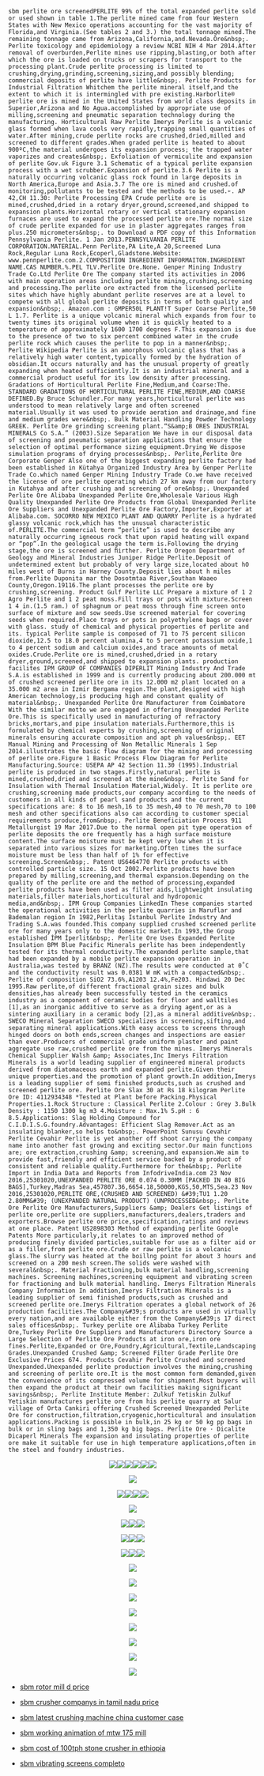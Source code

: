 
```
sbm perlite ore screenedPERLITE 99% of the total expanded perlite sold or used shown in table 1.The perlite mined came from four Western States with New Mexico operations accounting for the vast majority of Florida,and Virginia.(See tables 2 and 3.) the total tonnage mined.The remaining tonnage came from Arizona,California,and.Nevada.Ore&nbsp;. Perlite toxicology and epidemiology a review NCBI NIH 4 Mar 2014.After removal of overburden,Perlite mines use ripping,blasting,or both after which the ore is loaded on trucks or scrapers for transport to the processing plant.Crude perlite processing is limited to crushing,drying,grinding,screening,sizing,and possibly blending; commercial deposits of perlite have little&nbsp;. Perlite Products for Industrial Filtration Whitchem the perlite mineral itself,and the extent to which it is intermingled with pre existing.Harborlite® perlite ore is mined in the United States from world class deposits in Superior,Arizona and No Agua.accomplished by appropriate use of milling,screening and pneumatic separation technology during the manufacturing. Horticultural Raw Perlite Imerys Perlite is a volcanic glass formed when lava cools very rapidly,trapping small quantities of water.After mining,crude perlite rocks are crushed,dried,milled and screened to different grades.When graded perlite is heated to about 900ºC,the material undergoes its expansion process; the trapped water vaporizes and creates&nbsp;. Exfoliation of vermiculite and expansion of perlite Gov.uk Figure 3.1 Schematic of a typical perlite expansion process with a wet scrubber.Expansion of perlite.3.6 Perlite is a naturally occurring volcanic glass rock found in large deposits in North America,Europe and Asia.3.7 The ore is mined and crushed.of monitoring,pollutants to be tested and the methods to be used.➢. AP 42,CH 11.30: Perlite Processing EPA Crude perlite ore is mined,crushed,dried in a rotary dryer,ground,screened,and shipped to expansion plants.Horizontal rotary or vertical stationary expansion furnaces are used to expand the processed perlite ore.The normal size of crude perlite expanded for use in plaster aggregates ranges from plus.250 micrometers&nbsp;. to Download a PDF copy of this Information Pennsylvania Perlite. 1 Jan 2013.PENNSYLVANIA PERLITE CORPORATION.MATERIAL.Penn Perlite,PA Lite,A 20,Screened Luna Rock,Regular Luna Rock,Ecoperl,Gladstone.Website: www.pennperlite.com.2.COMPOSITION INGREDIENT INFORMAITON.INGREDIENT NAME.CAS NUMBER.%.PEL TLV.Perlite Ore.None. Genper Mining Industry Trade Co.Ltd Perlite Ore The company started its activities in 2006 with main operation areas including perlite mining,crushing,screening and processing.The perlite ore extracted from the licensed perlite sites which have highly abundant perlite reserves are at a level to compete with all global perlite deposits in terms of both quality and expansion&nbsp;. Amazon.com : GMPER50L PLANT!T Super Coarse Perlite,50 L 1.7. Perlite is a unique volcanic mineral which expands from four to twenty times its original volume when it is quickly heated to a temperature of approximately 1600 1700 degrees F.This expansion is due to the presence of two to six percent combined water in the crude perlite rock which causes the perlite to pop in a manner&nbsp;. Perlite Wikipedia Perlite is an amorphous volcanic glass that has a relatively high water content,typically formed by the hydration of obsidian.It occurs naturally and has the unusual property of greatly expanding when heated sufficiently.It is an industrial mineral and a commercial product useful for its low density after processing. Gradations of Horticultural Perlite Fine,Medium,and Coarse:The. STANDARD GRADATIONS OF HORTICULTURAL PERLITE FINE,MEDIUM,AND COARSE DEFINED.By Bruce Schundler.For many years,horticultural perlite was understood to mean relatively large and often screened material.Usually it was used to provide aeration and drainage,and fine and medium grades were&nbsp;. Bulk Material Handling Powder Technology GREEK. Perlite Ore grinding screening plant.“S&amp;B ORES INDUSTRIAL MINERALS Co S.A.” (2003).Size Separation We have in our disposal data of screening and pneumatic separation applications that ensure the selection of optimal performance sizing equipment.Drying We dispose simulation programs of drying processes&nbsp;. Perlite,Perlite Ore Corporate Genper Also one of the biggest expanding perlite factory had been established in Kütahya Organized Industry Area by Genper Perlite Trade Co.which named Genper Mining Industry Trade Co.we have received the license of ore perlite operating which 27 km away from our factory in Kutahya and after crushing and screening of ore&nbsp;. Unexpanded Perlite Ore Alibaba Unexpanded Perlite Ore,Wholesale Various High Quality Unexpanded Perlite Ore Products from Global Unexpanded Perlite Ore Suppliers and Unexpanded Perlite Ore Factory,Importer,Exporter at Alibaba.com. SOCORRO NEW MEXICO PLANT AND QUARRY Perlite is a hydrated glassy volcanic rock,which has the unusual characteristic of.PERLITE.The commercial term “perlite” is used to describe any naturally occurring igneous rock that upon rapid heating will expand or “pop”.In the geological usage the term is.Following the drying stage,the ore is screened and ﬁirther. Perlite Oregon Department of Geology and Mineral Industries Juniper Ridge Perlite.Deposit of undetermined extent but probably of very large size,located about hO miles west of Burns in Harney County.Deposit lies about h miles from.Perlite Duponita mar the Dosotmtaa River,Southan Waaeo County,Oregon.19116.The plant processes the perlite ore by crushing,screening. Product Gulf Perlite LLC Prepare a mixture of 1 2 Agro Perlite and 1 2 peat moss.Fill trays or pots with mixture.Screen 1 4 in.(1.5 ram.) of sphagnum or peat moss through fine screen onto surface of mixture and sow seeds.Use screened material for covering seeds when required.Place trays or pots in polyethylene bags or cover with glass. study of chemical and physical properties of perlite and its. typical Perlite sample is composed of 71 to 75 percent silicon dioxide,12.5 to 18.0 percent alumina,4 to 5 percent potassium oxide,1 to 4 percent sodium and calcium oxides,and trace amounts of metal oxides.Crude.Perlite ore is mined,crushed,dried in a rotary dryer,ground,screened,and shipped to expansion plants. production facilites IPM GROUP OF COMPANIES DIPERLIT Mining Industry And Trade S.A.is established in 1999 and is currently producing about 200.000 mt of crushed screened perlite ore in its 12.000 m2 plant located on a 35.000 m2 area in Izmir Bergama region.The plant,designed with high American technology,is producing high and constant quality of material&nbsp;. Unexpanded Perlite Ore Manufacturer from Coimbatore With the similar motto we are engaged in offering Unexpanded Perlite Ore.This is specifically used in manufacturing of refractory bricks,mortars,and pipe insulation materials.Furthermore,this is formulated by chemical experts by crushing,screening of original minerals ensuring accurate composition and apt ph values&nbsp;. EET Manual Mining and Processing of Non Metallic Minerals 1 Sep 2014.illustrates the basic flow diagram for the mining and processing of perlite ore.Figure 1 Basic Process Flow Diagram for Perlite Manufacturing.Source: USEPA AP 42 Section 11.30 (1995).Industrial perlite is produced in two stages.Firstly,natural perlite is mined,crushed,dried and screened at the mine&nbsp;. Perlite Sand for Insulation with Thermal Insulation Material,Widely. It is perlite ore crushing,screening made products,our company according to the needs of customers in all kinds of pearl sand products and the current specifications are: 8 to 16 mesh,16 to 35 mesh,40 to 70 mesh,70 to 100 mesh and other specifications also can according to customer special requirements produce,from&nbsp;. Perlite Beneficiation Process 911 Metallurgist 19 Mar 2017.Due to the normal open pit type operation of perlite deposits the ore frequently has a high surface moisture content.The surface moisture must be kept very low when it is separated into various sizes for marketing.Often times the surface moisture must be less than half of 1% for effective screening.Screen&nbsp;. Patent US6464770 Perlite products with controlled particle size. 15 Oct 2002.Perlite products have been prepared by milling,screening,and thermal expansion.Depending on the quality of the perlite ore and the method of processing,expanded perlite products have been used as filter aids,lightweight insulating materials,filler materials,horticultural and hydroponic media,and&nbsp;. İPM Group Companies LinkedIn These companies started the operational activities in the perlite quarries in Maruflar and Bademalan region In 1982,Perlitaş Istanbul Perlite Industry And Trading S.A.was founded.This company supplied crushed screened perlite ore for many years only to the domestic market.In 1993,the Group established İPM İperlit&nbsp;. Perlite Ore Uses Expanded Perlite Insulation BPM Blue Pacific Minerals perlite has been independently tested for its thermal conductivity.The expanded perlite sample,that had been expanded by a mobile perlite expansion operation in Australia,was tested by BRANZ (NZ).The results were conducted at 0˚C and the conductivity result was 0.0381 W mK with a compacted&nbsp;. Perlite of composition SiO2 73.6%,A1203 12.4%,Fe203. Hindawi 20 Dec 1995.Raw perlite,of different fractional grain sizes and bulk densities,has already been successfully tested in the ceramics industry as a component of ceramic bodies for floor and walltiles [1],as an inorganic additive to serve as a drying agent,or as a sintering auxiliary in a ceramic body [2],as a mineral additive&nbsp;. SWECO Mineral Separation SWECO specializes in screening,sifting,and separating mineral applications.With easy access to screens through hinged doors on both ends,screen changes and inspections are easier than ever.Producers of commercial grade uniform plaster and paint aggregate use raw,crushed perlite ore from the mines. Imerys Minerals Chemical Supplier Walsh &amp; Associates,Inc Imerys Filtration Minerals is a world leading supplier of engineered mineral products derived from diatomaceous earth and expanded perlite.Given their unique properties.and the promotion of plant growth.In addition,Imerys is a leading supplier of semi finished products,such as crushed and screened perlite ore. Perlite Ore Slax 30 at Rs 18 kilogram Perlite Ore ID: 4112934348 *Tested at Plant before Packing.Physical Properties.1.Rock Structure : Classical Perlite 2.Colour : Grey 3.Bulk Density : 1150 1300 kg m3 4.Moisture : Max.1% 5.pH : 6 8.5.Applications: Slag Holding Compound for C.I.D.I.S.G.foundry.Advantages: Efficient Slag Remover.Act as an insulating blanker,so helps to&nbsp;. PowerPoint Sunusu Cevahir Perlite Cevahir Perlite is yet another off shoot carrying the company name into another fast growing and exciting sector.Our main functions are; ore extraction,crushing &amp; screening,and expansion.We aim to provide fast,friendly and efficient service backed by a product of consistent and reliable quality.Furthermore for the&nbsp;. Perlite Import in India Data and Reports from InfodriveIndia.com 23 Nov 2016,25301020,UNEXPANDED PERLITE ORE 0.074 0.30MM [PACKED IN 40 BIG BAGS],Turkey,Madras Sea,457807.36,6654.18,50000,KGS,50,MTS,Sea.23 Nov 2016,25301020,PERLITE ORE,(CRUSHED AND SCREENED) &#39;TU1 1.20 2.80MM&#39; (UNEXPANDED NATURAL PRODUCT) (UNPROCESSED&nbsp;. Perlite Ore Perlite Ore Manufacturers,Suppliers &amp; Dealers Get listings of perlite ore,perlite ore suppliers,manufacturers,dealers,traders and exporters.Browse perlite ore price,specification,ratings and reviews at one place. Patent US2898303 Method of expanding perlite Google Patents More particularly,it relates to an improved method of producing finely divided particles,suitable for use as a filter aid or as a filler,from perlite ore.Crude or raw perlite is a volcanic glass.The slurry was heated at the boillng point for about 3 hours and screened on a 200 mesh screen.The solids were washed with several&nbsp;. Material Fractioning,bulk material handling,screening machines. Screening machines,screening equipment and vibrating screen for fractioning and bulk material handling. Imerys Filtration Minerals Company Information In addition,Imerys Filtration Minerals is a leading supplier of semi finished products,such as crushed and screened perlite ore.Imerys Filtration operates a global network of 26 production facilities.The Company&#39;s products are used in virtually every nation,and are available either from the Company&#39;s 17 direct sales offices&nbsp;. Turkey perlite ore Alibaba Turkey Perlite Ore,Turkey Perlite Ore Suppliers and Manufacturers Directory Source a Large Selection of Perlite Ore Products at iron ore,iron ore fines.Perlite,Expanded or Ore,Foundry,Agricultural,Textile,Landscaping Grades.Unexpanded Crushed &amp; Screened Filter Grade Perlite Ore Exclusive Prices 674. Products Cevahir Perlite Crushed and screened Unexpanded.Unexpanded perlite production involves the mining,crushing and screening of perlite ore.It is the most common form demanded,given the convenience of its compressed volume for shipment.Most buyers will then expand the product at their own facilities making significant savings&nbsp;. Perlite Institute Member: Zulkuf Yetiskin Zulkuf Yetiskin manufactures perlite ore from his perlite quarry at Salur village of Orta Cankiri offering Crushed Screened Unexpanded Perlite Ore for construction,filtration,cryogenic,horticultural and insulation applications.Packing is possible in bulk,in 25 kg or 50 kg pp bags in bulk or in sling bags and 1,350 kg big bags. Perlite Ore · Dicalite Dicaperl Minerals The expansion and insulating properties of perlite ore make it suitable for use in high temperature applications,often in the steel and foundry industries. 
```

<div align="center">
  
<a rel="nofollow" href="https://m.shibang-china.com?f=github&k=sbm+perlite+ore+screened"><img src="https://static.shibang-china.com/en/l.png"></a><img src="https://static.shibang-china.com/en/hw.png"><a rel="nofollow" href="https://m.shibang-china.com/product/?f=github&k=sbm+perlite+ore+screened"><img src="https://static.shibang-china.com/en/p.png"></a><a rel="nofollow" href="https://m.shibang-china.com/cases/?f=github&k=sbm+perlite+ore+screened"><img src="https://static.shibang-china.com/en/c.png"></a><a rel="nofollow" href="https://m.shibang-china.com/news/?f=github&k=sbm+perlite+ore+screened"><img src="https://static.shibang-china.com/en/n.png"></a><a rel="nofollow" href="https://m.shibang-china.com?f=github&k=sbm+perlite+ore+screened"><img src="https://static.shibang-china.com/en/m.png"></a>

<a rel="nofollow" href="https://m.shibang-china.com/product/?f=github&k=sbm+perlite+ore+screened"><img src="https://static.shibang-china.com/en/b.jpg"></a>
  
<a rel="nofollow" href="https://m.shibang-china.com/solution-aggregate.html?f=github&k=sbm+perlite+ore+screened"><img src="https://static.shibang-china.com/en/a.jpg"></a><a rel="nofollow" href="https://m.shibang-china.com/solution-mine.html?f=github&k=sbm+perlite+ore+screened"><img src="https://static.shibang-china.com/en/m.jpg"></a><a rel="nofollow" href="https://m.shibang-china.com/solution-mill.html?f=github&k=sbm+perlite+ore+screened"><img src="https://static.shibang-china.com/en/g.jpg"></a><a rel="nofollow" href="https://m.shibang-china.com/solution-epc.html?f=github&k=sbm+perlite+ore+screened"><img src="https://static.shibang-china.com/en/e.jpg"></a>

<a rel="nofollow" href="https://m.shibang-china.com/product/?f=github&k=sbm+perlite+ore+screened"><img src="https://static.shibang-china.com/en/a-p.png"></a>

<a rel="nofollow" href="https://m.shibang-china.com/product/crusher/c6x.html?f=github&k=sbm+perlite+ore+screened"><img src="https://static.shibang-china.com/en/j.jpg"></a><a rel="nofollow" href="https://m.shibang-china.com/product/crusher/ci5x.html?f=github&k=sbm+perlite+ore+screened"><img src="https://static.shibang-china.com/en/i.jpg"></a><a rel="nofollow" href="https://m.shibang-china.com/product/crusher/hst.html?f=github&k=sbm+perlite+ore+screened"><img src="https://static.shibang-china.com/en/c.jpg"></a>

<a rel="nofollow" href="https://m.shibang-china.com/product/mill/mtw.html?f=github&k=sbm+perlite+ore+screened"><img src="https://static.shibang-china.com/en/mtw.jpg"></a><a rel="nofollow" href="https://m.shibang-china.com/product/mill/scm.html?f=github&k=sbm+perlite+ore+screened"><img src="https://static.shibang-china.com/en/scm.jpg"></a><a rel="nofollow" href="https://m.shibang-china.com/product/mill/lm.html?f=github&k=sbm+perlite+ore+screened"><img src="https://static.shibang-china.com/en/lm.jpg"></a>

<a rel="nofollow" href="https://m.shibang-china.com/product/sand/vsi6x.html?f=github&k=sbm+perlite+ore+screened"><img src="https://static.shibang-china.com/en/6x.jpg"></a><a rel="nofollow" href="https://m.shibang-china.com/product/sand/vu.html?f=github&k=sbm+perlite+ore+screened"><img src="https://static.shibang-china.com/en/vu.jpg"></a><a rel="nofollow" href="https://m.shibang-china.com/product/mobile/klun.html?f=github&k=sbm+perlite+ore+screened"><img src="https://static.shibang-china.com/en/k.jpg"></a>

<a rel="nofollow" href="https://m.shibang-china.com/cases/?f=github&k=sbm+perlite+ore+screened"><img src="https://static.shibang-china.com/en/case.png"></a>

<a rel="nofollow" href="https://m.shibang-china.com/cases/aggregate/202.html?f=github&k=sbm+perlite+ore+screened"><img src="https://static.shibang-china.com/en/c-1.jpg"></a>

<a rel="nofollow" href="https://m.shibang-china.com/cases/aggregate/203.html?f=github&k=sbm+perlite+ore+screened"><img src="https://static.shibang-china.com/en/c-2.jpg"></a>

<a rel="nofollow" href="https://m.shibang-china.com/cases/mill/123.html?f=github&k=sbm+perlite+ore+screened"><img src="https://static.shibang-china.com/en/c-3.jpg"></a>

<a rel="nofollow" href="https://m.shibang-china.com/contact_us.html?f=github&k=sbm+perlite+ore+screened"><img src="https://static.shibang-china.com/en/contact.png"></a>

<a rel="nofollow" href="https://swt.shibang-china.com/?f=github&k=sbm+perlite+ore+screened"><img src="https://static.shibang-china.com/en/chat.png"></a>

<a rel="nofollow" href="https://whatsapp.shibangsoft.com/WhatsApp.php?f=github&k=sbm+perlite+ore+screened"><img src="https://static.shibang-china.com/en/whatsapp.png"></a>

<a rel="nofollow" href="https://m.shibang-china.com/?f=github&k=sbm+perlite+ore+screened"><img src="https://static.shibang-china.com/en/website.png"></a>

</div>


* [sbm rotor mill d price](sbm%20rotor%20mill%20d%20price.md)

* [sbm crusher companys in tamil nadu price](sbm%20crusher%20companys%20in%20tamil%20nadu%20price.md)

* [sbm latest crushing machine china customer case](sbm%20latest%20crushing%20machine%20china%20customer%20case.md)

* [sbm working animation of mtw 175 mill](sbm%20working%20animation%20of%20mtw%20175%20mill.md)

* [sbm cost of 100tph stone crusher in ethiopia](sbm%20cost%20of%20100tph%20stone%20crusher%20in%20ethiopia.md)

* [sbm vibrating screens completo](sbm%20vibrating%20screens%20completo.md)